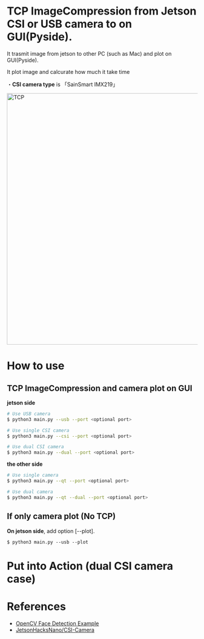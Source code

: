 # TCP ImageCompression from Jetson CSI or USB camera to on GUI(Pyside).

It trasmit image from jetson to other PC (such as Mac) and plot on GUI(Pyside).

It plot image and calcurate how much it take time

・<b>CSI camera type</b> is 「SainSmart IMX219」

<img width="664" alt="TCP" src="https://user-images.githubusercontent.com/48679574/204338150-34151466-100f-40da-9301-4bde6fe908a9.png">

# How to use

## TCP ImageCompression and camera plot on GUI
<b>jetson side</b>
```sh
# Use USB camera
$ python3 main.py --usb --port <optional port> 

# Use single CSI camera
$ python3 main.py --csi --port <optional port> 

# Use dual CSI camera
$ python3 main.py --dual --port <optional port> 
```

<b>the other side</b>
```sh
# Use single camera
$ python3 main.py --qt --port <optional port> 

# Use dual camera
$ python3 main.py --qt --dual --port <optional port>
```

## If only camera plot (No TCP)

<b>On jetson side</b>, add option [--plot].
```
$ python3 main.py --usb --plot
```

# Put into Action (dual CSI camera case)



# References
- [OpenCV Face Detection Example](https://doc.qt.io/qtforpython/examples/example_external__opencv.html)
- [JetsonHacksNano/CSI-Camera](https://github.com/JetsonHacksNano/CSI-Camera)
